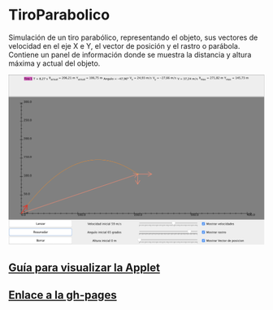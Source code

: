 # TiroParabolico

   Simulación de un tiro parabólico, representando el objeto, sus vectores de velocidad en el eje X e Y,
   el vector de posición y el rastro o parábola. Contiene un panel de información donde se muestra la distancia
   y altura máxima y actual del objeto.

   ![imagen applet](view/images/tiroParabolico.png)

## [Guía para visualizar la Applet](https://github.com/AntonioGarnier/Applets)


## [Enlace a la gh-pages](https://antoniogarnier.github.io/TiroParabolico/)

